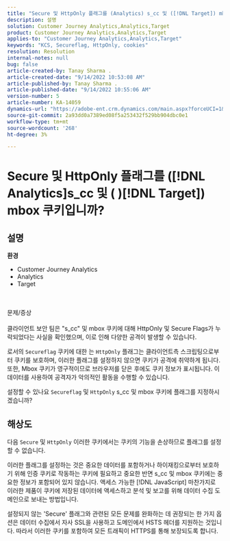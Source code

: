 ```yaml
---
title: "Secure 및 HttpOnly 플래그를 (Analytics) s_cc 및 ([!DNL Target]) mbox 쿠키?"
description: 설명
solution: Customer Journey Analytics,Analytics,Target
product: Customer Journey Analytics,Analytics,Target
applies-to: "Customer Journey Analytics,Analytics,Target"
keywords: "KCS, Secureflag, HttpOnly, cookies"
resolution: Resolution
internal-notes: null
bug: false
article-created-by: Tanay Sharma .
article-created-date: "9/14/2022 10:53:08 AM"
article-published-by: Tanay Sharma .
article-published-date: "9/14/2022 10:55:06 AM"
version-number: 5
article-number: KA-14059
dynamics-url: "https://adobe-ent.crm.dynamics.com/main.aspx?forceUCI=1&pagetype=entityrecord&etn=knowledgearticle&id=f8741f6a-1b34-ed11-9db1-002248086735"
source-git-commit: 2a93dd0a7389ed08f5a253432f529bb904dbc0e1
workflow-type: tm+mt
source-wordcount: '268'
ht-degree: 3%

---
```


# Secure 및 HttpOnly 플래그를 ([!DNL Analytics]s_cc 및 ( )[!DNL Target]) mbox 쿠키입니까?

## 설명

<b>환경</b>
- Customer Journey Analytics
- Analytics
- Target



<br><br>문제/증상<br><br>
클라이언트 보안 팀은 &quot;s_cc&quot; 및 mbox 쿠키에 대해 HttpOnly 및 Secure Flags가 누락되었다는 사실을 확인했으며, 이로 인해 다양한 공격이 발생할 수 있습니다.

로서의 `Secureflag` 쿠키에 대한 는 `HttpOnly` 플래그는 클라이언트측 스크립팅으로부터 쿠키를 보호하며, 이러한 플래그를 설정하지 않으면 쿠키가 공격에 취약하게 됩니다. 또한, Mbox 쿠키가 영구적이므로 브라우저를 닫은 후에도 쿠키 정보가 표시됩니다. 이 데이터를 사용하여 공격자가 악의적인 활동을 수행할 수 있습니다.

설정할 수 있나요 `Secureflag` 및 `HttpOnly` s_cc 및 mbox 쿠키에 플래그를 지정하시겠습니까?


## 해상도


다음 `Secure` 및 `HttpOnly` 이러한 쿠키에서는 쿠키의 기능을 손상하므로 플래그를 설정할 수 없습니다.

이러한 플래그를 설정하는 것은 중요한 데이터를 포함하거나 하이재킹으로부터 보호하기 위해 인증 쿠키로 작동하는 쿠키에 필요하고 중요한 반면 s_cc 및 mbox 쿠키에는 중요한 정보가 포함되어 있지 않습니다. 액세스 가능한 [!DNL JavaScript] 마찬가지로 이러한 제품이 쿠키에 저장된 데이터에 액세스하고 분석 및 보고를 위해 데이터 수집 도메인으로 보내는 방법입니다.

설정되지 않는 &#39;Secure&#39; 플래그와 관련된 모든 문제를 완화하는 데 권장되는 한 가지 옵션은 데이터 수집에서 자사 SSL을 사용하고 도메인에서 HSTS 헤더를 지원하는 것입니다. 따라서 이러한 쿠키를 포함하여 모든 트래픽이 HTTPS를 통해 보장되도록 합니다.
